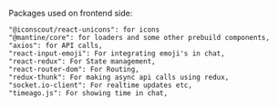 Packages used on frontend side:

    "@iconscout/react-unicons": for icons
    "@mantine/core": for loaders and some other prebuild components,
    "axios": for API calls,
    "react-input-emoji": For integrating emoji's in chat,
    "react-redux": For State management,
    "react-router-dom": For Routing,
    "redux-thunk": For making async api calls using redux,
    "socket.io-client": For realtime updates etc,
    "timeago.js": For showing time in chat,
